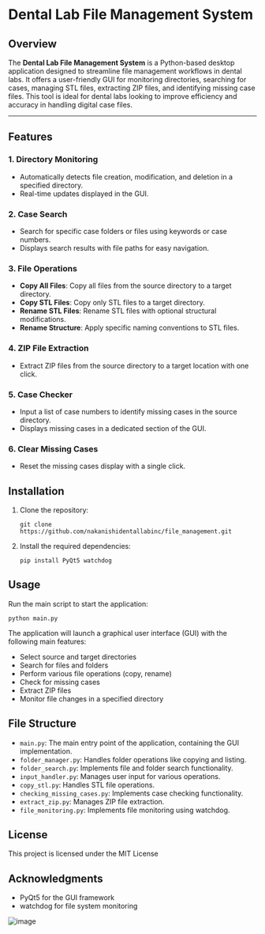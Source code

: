 # Dental Lab File Management System

## Overview
The **Dental Lab File Management System** is a Python-based desktop application designed to streamline file management workflows in dental labs. It offers a user-friendly GUI for monitoring directories, searching for cases, managing STL files, extracting ZIP files, and identifying missing case files. This tool is ideal for dental labs looking to improve efficiency and accuracy in handling digital case files.

---

## Features

### 1. Directory Monitoring
- Automatically detects file creation, modification, and deletion in a specified directory.
- Real-time updates displayed in the GUI.

### 2. Case Search
- Search for specific case folders or files using keywords or case numbers.
- Displays search results with file paths for easy navigation.

### 3. File Operations
- **Copy All Files**: Copy all files from the source directory to a target directory.
- **Copy STL Files**: Copy only STL files to a target directory.
- **Rename STL Files**: Rename STL files with optional structural modifications.
- **Rename Structure**: Apply specific naming conventions to STL files.

### 4. ZIP File Extraction
- Extract ZIP files from the source directory to a target location with one click.

### 5. Case Checker
- Input a list of case numbers to identify missing cases in the source directory.
- Displays missing cases in a dedicated section of the GUI.

### 6. Clear Missing Cases
- Reset the missing cases display with a single click.

## Installation

1. Clone the repository:
   ```
   git clone https://github.com/nakanishidentallabinc/file_management.git
   ```

2. Install the required dependencies:
   ```
   pip install PyQt5 watchdog
   ```

## Usage

Run the main script to start the application:

```
python main.py
```

The application will launch a graphical user interface (GUI) with the following main features:

- Select source and target directories
- Search for files and folders
- Perform various file operations (copy, rename)
- Check for missing cases
- Extract ZIP files
- Monitor file changes in a specified directory

## File Structure

- `main.py`: The main entry point of the application, containing the GUI implementation.
- `folder_manager.py`: Handles folder operations like copying and listing.
- `folder_search.py`: Implements file and folder search functionality.
- `input_handler.py`: Manages user input for various operations.
- `copy_stl.py`: Handles STL file operations.
- `checking_missing_cases.py`: Implements case checking functionality.
- `extract_zip.py`: Manages ZIP file extraction.
- `file_monitoring.py`: Implements file monitoring using watchdog.


## License

This project is licensed under the MIT License

## Acknowledgments

- PyQt5 for the GUI framework
- watchdog for file system monitoring


![image](https://github.com/user-attachments/assets/d9a29108-1449-4953-ac04-244a14a16443)


